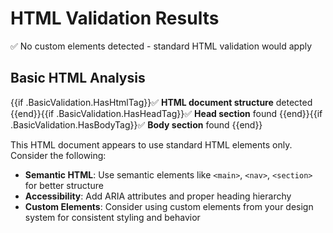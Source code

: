# HTML Validation Results

✅ No custom elements detected - standard HTML validation would apply

## Basic HTML Analysis

{{if .BasicValidation.HasHtmlTag}}✅ **HTML document structure** detected
{{end}}{{if .BasicValidation.HasHeadTag}}✅ **Head section** found
{{end}}{{if .BasicValidation.HasBodyTag}}✅ **Body section** found
{{end}}

This HTML document appears to use standard HTML elements only. Consider the following:

- **Semantic HTML**: Use semantic elements like `<main>`, `<nav>`, `<section>` for better structure
- **Accessibility**: Add ARIA attributes and proper heading hierarchy
- **Custom Elements**: Consider using custom elements from your design system for consistent styling and behavior